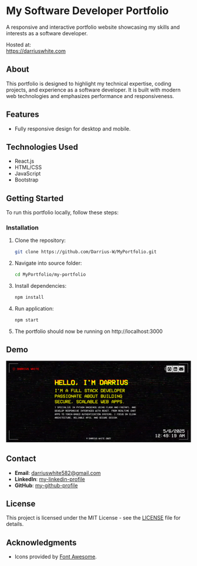 # My Software Developer Portfolio

A responsive and interactive portfolio website showcasing my skills and interests
as a software developer.

Hosted at:<br />
https://darriuswhite.com

## About

This portfolio is designed to highlight my technical expertise, coding projects,
and experience as a software developer. It is built with modern web technologies
and emphasizes performance and responsiveness.

## Features

- Fully responsive design for desktop and mobile.

## Technologies Used

- React.js
- HTML/CSS
- JavaScript
- Bootstrap

## Getting Started

To run this portfolio locally, follow these steps:

### Installation

1. Clone the repository:

   ```bash
   git clone https://github.com/Darrius-W/MyPortfolio.git

   ```

2. Navigate into source folder:

   ```bash
   cd MyPortfolio/my-portfolio

   ```

3. Install dependencies:

   ```bash
   npm install

   ```

4. Run application:

   ```bash
   npm start

   ```

5. The portfolio should now be running on http://localhost:3000

## Demo

![Homepage demo image](my-portfolio/src/assets/images/Portfolio-demo.PNG)

## Contact

- **Email**: darriuswhite582@gmail.com
- **LinkedIn**: [my-linkedin-profile](https://www.linkedin.com/in/darrius-white/)
- **GitHub**: [my-github-profile](https://github.com/Darrius-W)

## License

This project is licensed under the MIT License - see the [LICENSE](LICENSE) file for details.

## Acknowledgments

- Icons provided by [Font Awesome](https://fontawesome.com).
